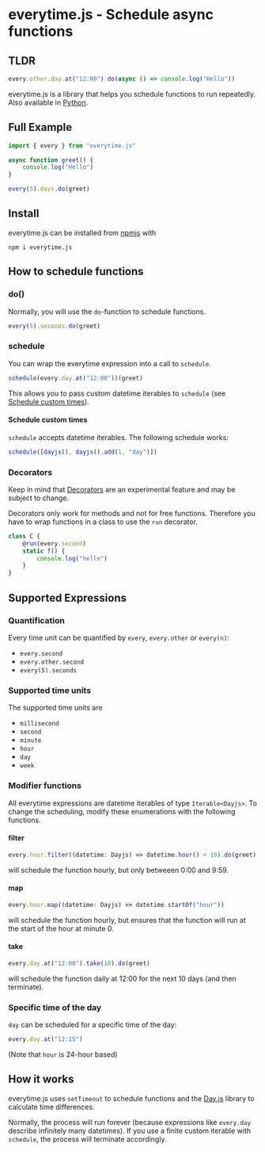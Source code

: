 # everytime.js - Schedule async functions

## TLDR
```typescript
every.other.day.at("12:00").do(async () => console.log("Hello"))
```

everytime.js is a library that helps you schedule functions to run repeatedly. Also available in [Python](https://github.com/meipp/everytime).

## Full Example
```typescript
import { every } from "everytime.js"

async function greet() {
    console.log("Hello")
}

every(5).days.do(greet)
```

## Install
everytime.js can be installed from [npmjs](https://www.npmjs.com/package/everytime.js) with
```
npm i everytime.js
```

## How to schedule functions

### do()
Normally, you will use the `do`-function to schedule functions.
```typescript
every(5).seconds.do(greet)
```

### schedule
You can wrap the everytime expression into a call to `schedule`.
```typescript
schedule(every.day.at("12:00"))(greet)
```
This allows you to pass custom datetime iterables to `schedule` (see [Schedule custom times](#schedule-custom-times)).

<a id="schedule-custom-times"/>

#### Schedule custom times
`schedule` accepts datetime iterables. The following schedule works:
```typescript
schedule([dayjs(), dayjs().add(1, "day")])
```

### Decorators
Keep in mind that [Decorators](https://www.typescriptlang.org/docs/handbook/decorators.html) are an experimental feature and may be subject to change.

Decorators only work for methods and not for free functions. Therefore you have to wrap functions in a class to use the `run` decorator.

```typescript
class C {
    @run(every.second)
    static f() {
        console.log("hello")
    }
}
```

## Supported Expressions

### Quantification
Every time unit can be quantified by `every`, `every.other` or `every(n)`:
- `every.second`
- `every.other.second`
- `every(5).seconds`

### Supported time units
The supported time units are
- `millisecond`
- `second`
- `minute`
- `hour`
- `day`
- `week`

### Modifier functions
All everytime expressions are datetime iterables of type `Iterable<Dayjs>`.
To change the scheduling, modify these enumerations with the following functions.

#### filter
```typescript
every.hour.filter((datetime: Dayjs) => datetime.hour() < 10).do(greet)
```
will schedule the function hourly, but only betweeen 0:00 and 9:59.

#### map
```typescript
every.hour.map((datetime: Dayjs) => datetime.startOf("hour"))
```
will schedule the function hourly, but ensures that the function will run at the start of the hour at minute 0.

#### take
```typescript
every.day.at("12:00").take(10).do(greet)
```
will schedule the function daily at 12:00 for the next 10 days (and then terminate).

### Specific time of the day
`day` can be scheduled for a specific time of the day:
```typescript
every.day.at("12:15")
```
(Note that `hour` is 24-hour based)

## How it works
everytime.js uses `setTimeout` to schedule functions and the [Day.js](https://github.com/iamkun/dayjs/) library to calculate time differences.

Normally, the process will run forever (because expressions like `every.day` describe infinitely many datetimes). If you use a finite custom iterable with `schedule`, the process will terminate accordingly.
